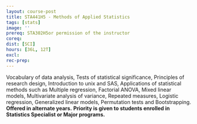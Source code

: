 ```yaml
---
layout: course-post
title: STA441H5 - Methods of Applied Statistics
tags: [stats]
image: ''
prereq: STA302H5or permission of the instructor
coreq: 
dist: [SCI]
hours: [36L, 12T]
excl: 
rec-prep: 
---
```


Vocabulary of data analysis, Tests of statistical significance, Principles of research design, Introduction to unix and SAS, Applications of statistical methods such as Multiple regression, Factorial ANOVA, Mixed linear models, Multivariate analysis of variance, Repeated measures, Logistic regression, Generalized linear models, Permutation tests and Bootstrapping. **Offered in alternate years.** **Priority is given to students enrolled in Statistics Specialist or Major programs.**
